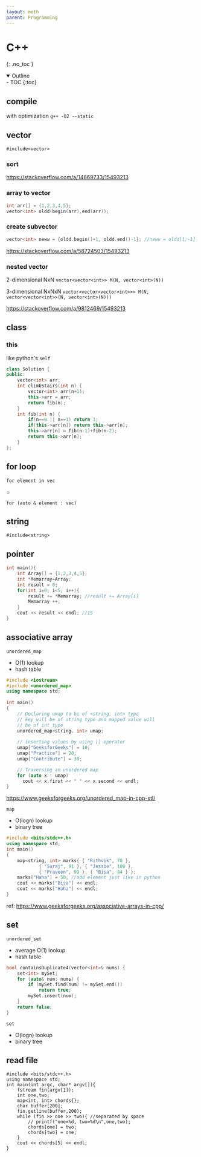 ```yaml
---
layout: meth
parent: Programming
---
```

# C++
{: .no_toc }

<details open markdown="block">
  <summary>
    Outline
  </summary>
- TOC
{:toc}
</details>


## compile
with optimization `g++ -O2 --static`

## vector
`#include<vector>`

### sort
https://stackoverflow.com/a/14669733/15493213

### array to vector
```cpp
int arr[] = {1,2,3,4,5};
vector<int> oldd(begin(arr),end(arr));
```

### create subvector
```cpp
vector<int> neww = {oldd.begin()+1, oldd.end()-1}; //neww = oldd[1:-1]
```

<https://stackoverflow.com/a/58724503/15493213>

### nested vector
2-dimensional NxN
`vector<vector<int>> M(N, vector<int>(N))`

3-dimensional NxNxN
`vector<vector<vector<int>>> M(N, vector<vector<int>>(N, vector<int>(N)))`

<https://stackoverflow.com/a/9812469/15493213>

## class
### this
like python's `self`
```cpp
class Solution {
public:
    vector<int> arr;
    int climbStairs(int n) {
        vector<int> arr(n+1);
        this->arr = arr;
        return fib(n);
    }
    int fib(int n) {
        if(n==0 || n==1) return 1;
        if(this->arr[n]) return this->arr[n];
        this->arr[n] = fib(n-1)+fib(n-2);
        return this->arr[n];
    }
};
```

## for loop
```
for element in vec
```
=
```
for (auto & element : vec)
```

## string
`#include<string>`

## pointer
```cpp
int main(){
    int Array[] = {1,2,3,4,5};
    int *Memarray=Array;
    int result = 0;
    for(int i=0; i<5; i++){
        result += *Memarray; //result += Array[i]
        Memarray ++;
    }
    cout << result << endl; //15
}
```

## associative array
`unordered_map`
- O(1) lookup
- hash table

```cpp
#include <iostream>
#include <unordered_map>
using namespace std;
 
int main()
{
    // Declaring umap to be of <string, int> type
    // key will be of string type and mapped value will
    // be of int type
    unordered_map<string, int> umap;
 
    // inserting values by using [] operator
    umap["GeeksforGeeks"] = 10;
    umap["Practice"] = 20;
    umap["Contribute"] = 30;

    // Traversing an unordered map
    for (auto x : umap)
      cout << x.first << " " << x.second << endl;
}
```
<https://www.geeksforgeeks.org/unordered_map-in-cpp-stl/>

`map`
- O(logn) lookup
- binary tree

```cpp
#include <bits/stdc++.h>
using namespace std;
int main()
{
    map<string, int> marks{ { "Rithvik", 78 },
            { "Suraj", 91 }, { "Jessie", 100 },
            { "Praveen", 99 }, { "Bisa", 84 } };
    marks["Haha"] = 50; //add element just like in python
    cout << marks["Bisa"] << endl;
    cout << marks["Haha"] << endl;
}
```
ref: <https://www.geeksforgeeks.org/associative-arrays-in-cpp/>

## set
`unordered_set`
- average O(1) lookup
- hash table

```cpp
bool containsDuplicate4(vector<int>& nums) {
    set<int> mySet;
    for (auto& num: nums) {
        if (mySet.find(num) != mySet.end())
            return true;
        mySet.insert(num);
    }
    return false;
}
```

`set`
- O(logn) lookup
- binary tree

## read file
```
#include <bits/stdc++.h>
using namespace std;
int main(int argc, char* argv[]){
    fstream fin(argv[1]);
    int one,two;
    map<int, int> chords{};
    char buffer[200];
    fin.getline(buffer,200);
    while (fin >> one >> two){ //separated by space
        // printf("one=%d, two=%d\n",one,two);
        chords[one] = two;
        chords[two] = one;
    }
    cout << chords[5] << endl;
}
```
